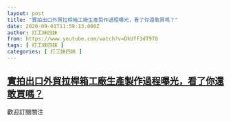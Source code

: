 ```yaml
---
layout: post
title: "實拍出口外貿拉桿箱工廠生產製作過程曝光，看了你還敢買嗎？"
date: 2020-09-01T11:59:13.000Z
author: 打工妹四妹
from: https://www.youtube.com/watch?v=DkUfF3dT9T8
tags: [ 打工妹四妹 ]
categories: [ 打工妹四妹 ]
---
```

<!--1598961553000-->
[實拍出口外貿拉桿箱工廠生產製作過程曝光，看了你還敢買嗎？](https://www.youtube.com/watch?v=DkUfF3dT9T8)
------

<div>
歡迎訂閱關注
</div>
